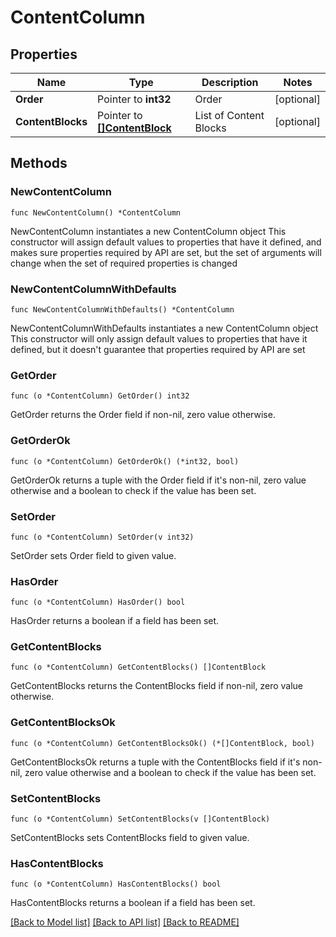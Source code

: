 # ContentColumn

## Properties

Name | Type | Description | Notes
------------ | ------------- | ------------- | -------------
**Order** | Pointer to **int32** | Order | [optional] 
**ContentBlocks** | Pointer to [**[]ContentBlock**](ContentBlock.md) | List of Content Blocks | [optional] 

## Methods

### NewContentColumn

`func NewContentColumn() *ContentColumn`

NewContentColumn instantiates a new ContentColumn object
This constructor will assign default values to properties that have it defined,
and makes sure properties required by API are set, but the set of arguments
will change when the set of required properties is changed

### NewContentColumnWithDefaults

`func NewContentColumnWithDefaults() *ContentColumn`

NewContentColumnWithDefaults instantiates a new ContentColumn object
This constructor will only assign default values to properties that have it defined,
but it doesn't guarantee that properties required by API are set

### GetOrder

`func (o *ContentColumn) GetOrder() int32`

GetOrder returns the Order field if non-nil, zero value otherwise.

### GetOrderOk

`func (o *ContentColumn) GetOrderOk() (*int32, bool)`

GetOrderOk returns a tuple with the Order field if it's non-nil, zero value otherwise
and a boolean to check if the value has been set.

### SetOrder

`func (o *ContentColumn) SetOrder(v int32)`

SetOrder sets Order field to given value.

### HasOrder

`func (o *ContentColumn) HasOrder() bool`

HasOrder returns a boolean if a field has been set.

### GetContentBlocks

`func (o *ContentColumn) GetContentBlocks() []ContentBlock`

GetContentBlocks returns the ContentBlocks field if non-nil, zero value otherwise.

### GetContentBlocksOk

`func (o *ContentColumn) GetContentBlocksOk() (*[]ContentBlock, bool)`

GetContentBlocksOk returns a tuple with the ContentBlocks field if it's non-nil, zero value otherwise
and a boolean to check if the value has been set.

### SetContentBlocks

`func (o *ContentColumn) SetContentBlocks(v []ContentBlock)`

SetContentBlocks sets ContentBlocks field to given value.

### HasContentBlocks

`func (o *ContentColumn) HasContentBlocks() bool`

HasContentBlocks returns a boolean if a field has been set.


[[Back to Model list]](../README.md#documentation-for-models) [[Back to API list]](../README.md#documentation-for-api-endpoints) [[Back to README]](../README.md)


